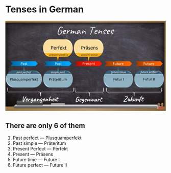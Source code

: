 # Tenses in German

![Tenses img](german_tenses.jpg)

## There are only 6 of them
1. Past perfect — Plusquamperfekt
2. Past simple — Präteritum
3. Present Perfect — Perfekt
4. Present — Präsens
5. Future time — Future I
6. Future perfect — Future II